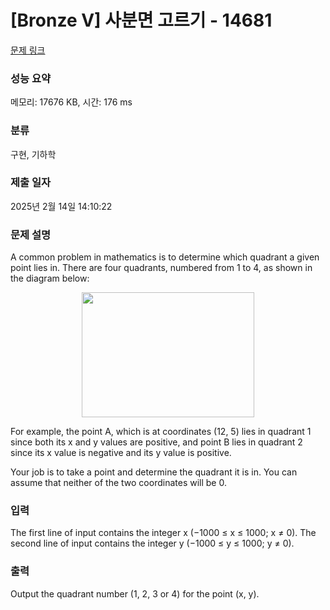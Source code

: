 # [Bronze V] 사분면 고르기 - 14681 

[문제 링크](https://www.acmicpc.net/problem/14681) 

### 성능 요약

메모리: 17676 KB, 시간: 176 ms

### 분류

구현, 기하학

### 제출 일자

2025년 2월 14일 14:10:22

### 문제 설명

<p>A common problem in mathematics is to determine which quadrant a given point lies in. There are four quadrants, numbered from 1 to 4, as shown in the diagram below:</p>

<p style="text-align: center;"><img alt="" src="" style="height:200px; width:276px"></p>

<p>For example, the point A, which is at coordinates (12, 5) lies in quadrant 1 since both its x and y values are positive, and point B lies in quadrant 2 since its x value is negative and its y value is positive.</p>

<p>Your job is to take a point and determine the quadrant it is in. You can assume that neither of the two coordinates will be 0.</p>

### 입력 

 <p>The first line of input contains the integer x (−1000 ≤ x ≤ 1000; x ≠ 0). The second line of input contains the integer y (−1000 ≤ y ≤ 1000; y ≠ 0).</p>

### 출력 

 <p>Output the quadrant number (1, 2, 3 or 4) for the point (x, y).</p>

